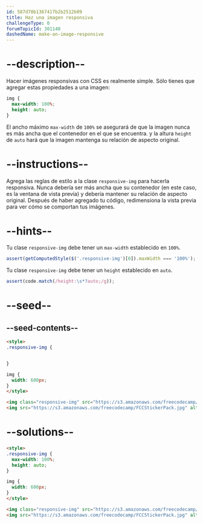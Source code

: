 ```yaml
---
id: 587d78b1367417b2b2512b09
title: Haz una imagen responsiva
challengeType: 0
forumTopicId: 301140
dashedName: make-an-image-responsive
---
```


# --description--

Hacer imágenes responsivas con CSS es realmente simple. Sólo tienes que agregar estas propiedades a una imagen:

```css
img {
  max-width: 100%;
  height: auto;
}
```

El ancho máximo `max-width` de `100%` se asegurará de que la imagen nunca es más ancha que el contenedor en el que se encuentra. y la altura `height` de `auto` hará que la imagen mantenga su relación de aspecto original.

# --instructions--

Agrega las reglas de estilo a la clase `responsive-img` para hacerla responsiva. Nunca debería ser más ancha que su contenedor (en este caso, es la ventana de vista previa) y debería mantener su relación de aspecto original. Después de haber agregado tu código, redimensiona la vista previa para ver cómo se comportan tus imágenes.

# --hints--

Tu clase `responsive-img` debe tener un `max-width` establecido en `100%`.

```js
assert(getComputedStyle($('.responsive-img')[0]).maxWidth === '100%');
```

Tu clase `responsive-img` debe tener un `height` establecido en `auto`.

```js
assert(code.match(/height:\s*?auto;/g));
```

# --seed--

## --seed-contents--

```html
<style>
.responsive-img {


}

img {
  width: 600px;
}
</style>

<img class="responsive-img" src="https://s3.amazonaws.com/freecodecamp/FCCStickerPack.jpg" alt="freeCodeCamp stickers set">
<img src="https://s3.amazonaws.com/freecodecamp/FCCStickerPack.jpg" alt="freeCodeCamp stickers set">
```

# --solutions--

```html
<style>
.responsive-img {
  max-width: 100%;
  height: auto;
}

img {
  width: 600px;
}
</style>

<img class="responsive-img" src="https://s3.amazonaws.com/freecodecamp/FCCStickerPack.jpg" alt="freeCodeCamp stickers set">
<img src="https://s3.amazonaws.com/freecodecamp/FCCStickerPack.jpg" alt="freeCodeCamp stickers set">
```
